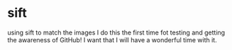 # sift
using sift to match the images
I do this the first time fot testing and getting the awareness of GitHub! I want that I will  have a wonderful time with it.
